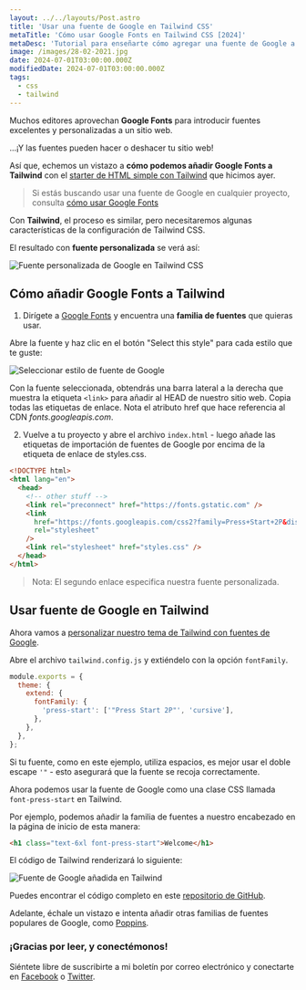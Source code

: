 ```yaml
---
layout: ../../layouts/Post.astro
title: 'Usar una fuente de Google en Tailwind CSS'
metaTitle: 'Cómo usar Google Fonts en Tailwind CSS [2024]'
metaDesc: 'Tutorial para enseñarte cómo agregar una fuente de Google a Tailwind con demostración en vivo. Agrega una familia de fuentes personalizada a través del CDN de googleapis.'
image: /images/28-02-2021.jpg
date: 2024-07-01T03:00:00.000Z
modifiedDate: 2024-07-01T03:00:00.000Z
tags:
  - css
  - tailwind
---
```


Muchos editores aprovechan **Google Fonts** para introducir fuentes excelentes y personalizadas a un sitio web.

...¡Y las fuentes pueden hacer o deshacer tu sitio web!

Así que, echemos un vistazo a **cómo podemos añadir Google Fonts a Tailwind** con el [starter de HTML simple con Tailwind](https://daily-dev-tips.com/posts/plain-html-starter-with-tailwind-css/) 
que hicimos ayer.

> Si estás buscando usar una fuente de Google en cualquier proyecto, consulta [cómo usar Google Fonts](https://daily-dev-tips.com/posts/how-to-use-google-fonts/)

Con **Tailwind**, el proceso es similar, pero necesitaremos algunas características de la configuración de Tailwind CSS.

El resultado con **fuente personalizada** se verá así:

![Fuente personalizada de Google en Tailwind CSS](https://cdn.hashnode.com/res/hashnode/image/upload/v1614061248074/YW0J-X1g2.png)

## Cómo añadir Google Fonts a Tailwind

1. Dirígete a [Google Fonts](https://fonts.google.com/) y encuentra una **familia de fuentes** que quieras usar.

Abre la fuente y haz clic en el botón "Select this style" para cada estilo que te guste:

![Seleccionar estilo de fuente de Google](https://cdn.hashnode.com/res/hashnode/image/upload/v1614060531226/KCKUtaP8N.png)

Con la fuente seleccionada, obtendrás una barra lateral a la derecha que muestra la etiqueta `<link>` para añadir al HEAD de nuestro sitio web.
Copia todas las etiquetas de enlace. Nota el atributo href que hace referencia al CDN *fonts.googleapis.com*.

2. Vuelve a tu proyecto y abre el archivo `index.html` - luego añade las etiquetas de importación de fuentes de Google por encima de la etiqueta de enlace de styles.css.

```html
<!DOCTYPE html>
<html lang="en">
  <head>
    <!-- other stuff -->
    <link rel="preconnect" href="https://fonts.gstatic.com" />
    <link
      href="https://fonts.googleapis.com/css2?family=Press+Start+2P&display=swap"
      rel="stylesheet"
    />
    <link rel="stylesheet" href="styles.css" />
  </head>
</html>
```

> Nota: El segundo enlace especifica nuestra fuente personalizada.

## Usar fuente de Google en Tailwind

Ahora vamos a [personalizar nuestro tema de Tailwind con fuentes de Google](https://tailwindcss.com/docs/font-family#customizing-your-theme).

Abre el archivo `tailwind.config.js` y extiéndelo con la opción `fontFamily`.

```javascript
module.exports = {
  theme: {
    extend: {
      fontFamily: {
        'press-start': ['"Press Start 2P"', 'cursive'],
      },
    },
  },
};
```

Si tu fuente, como en este ejemplo, utiliza espacios, es mejor usar el doble escape `'"` - esto asegurará que la fuente se recoja correctamente.

Ahora podemos usar la fuente de Google como una clase CSS llamada `font-press-start` en Tailwind.

Por ejemplo, podemos añadir la familia de fuentes a nuestro encabezado en la página de inicio de esta manera:

```html
<h1 class="text-6xl font-press-start">Welcome</h1>
```

El código de Tailwind renderizará lo siguiente:

![Fuente de Google añadida en Tailwind](https://cdn.hashnode.com/res/hashnode/image/upload/v1614061094307/2RwZtsAH_.png)

Puedes encontrar el código completo en este [repositorio de GitHub](https://github.com/rebelchris/HTML-Tailwind-Starter/tree/google-fonts).

Adelante, échale un vistazo e intenta añadir otras familias de fuentes populares de Google, como [Poppins](https://fonts.google.com/specimen/Poppins).

### ¡Gracias por leer, y conectémonos!

Siéntete libre de suscribirte a mi boletín por correo electrónico y conectarte en [Facebook](https://www.facebook.com/DailyDevTipsBlog) o [Twitter](https://twitter.com/DailyDevTips1).

